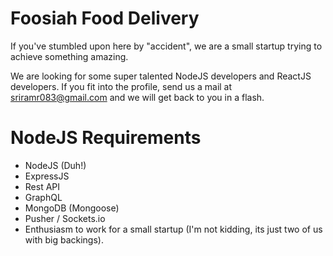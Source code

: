 # Foosiah Food Delivery

If you've stumbled upon here by "accident", we are a small startup trying to achieve something amazing.

We are looking for some super talented NodeJS developers and ReactJS developers. If you fit into the profile, send us a mail at sriramr083@gmail.com and we will get back to you in a flash.

# NodeJS Requirements
* NodeJS (Duh!)
* ExpressJS
* Rest API
* GraphQL
* MongoDB (Mongoose)
* Pusher / Sockets.io
* Enthusiasm to work for a small startup (I'm not kidding, its just two of us with big backings).

